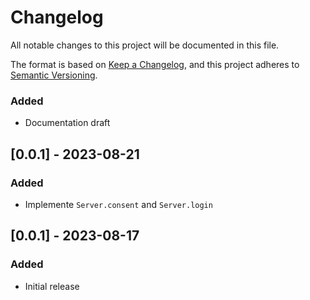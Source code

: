 # Changelog

All notable changes to this project will be documented in this file.

The format is based on [Keep a Changelog](https://keepachangelog.com/en/1.0.0/),
and this project adheres to [Semantic Versioning](https://semver.org/spec/v2.0.0.html).

### Added

- Documentation draft

## [0.0.1] - 2023-08-21

### Added

- Implemente `Server.consent` and `Server.login`

## [0.0.1] - 2023-08-17

### Added

- Initial release
